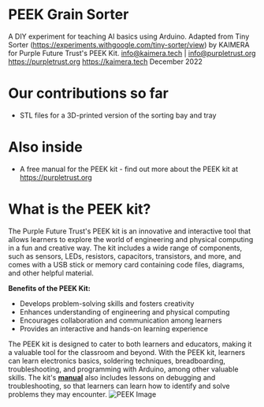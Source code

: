 # PEEK Grain Sorter
 A DIY experiment for teaching AI basics using Arduino. Adapted from Tiny Sorter (https://experiments.withgoogle.com/tiny-sorter/view) by KAIMERA for Purple Future Trust's PEEK Kit. 
 info@kaimera.tech | info@purpletrust.org
 https://purpletrust.org
 https://kaimera.tech 
 December 2022
 
# Our contributions so far
- STL files for a 3D-printed version of the sorting bay and tray

# Also inside
- A free manual for the PEEK kit - find out more about the PEEK kit at https://purpletrust.org
# What is the PEEK kit?

The Purple Future Trust's PEEK kit is an innovative and interactive tool that allows learners to explore the world of engineering and physical computing in a fun and creative way. The kit includes a wide range of components, such as sensors, LEDs, resistors, capacitors, transistors, and more, and comes with a USB stick or memory card containing code files, diagrams, and other helpful material.

**Benefits of the PEEK Kit:**
- Develops problem-solving skills and fosters creativity
- Enhances understanding of engineering and physical computing
- Encourages collaboration and communication among learners
- Provides an interactive and hands-on learning experience

The PEEK kit is designed to cater to both learners and educators, making it a valuable tool for the classroom and beyond. With the PEEK kit, learners can learn electronics basics, soldering techniques, breadboarding, troubleshooting, and programming with Arduino, among other valuable skills. The kit's [**manual**](https://bit.ly/peekmanual) also includes lessons on debugging and troubleshooting, so that learners can learn how to identify and solve problems they may encounter.
![PEEK Image](https://purpletrust.org/wp-content/uploads/2023/02/EKetW65XkAAFM_q-scaled-e1677516347370.jpeg)
